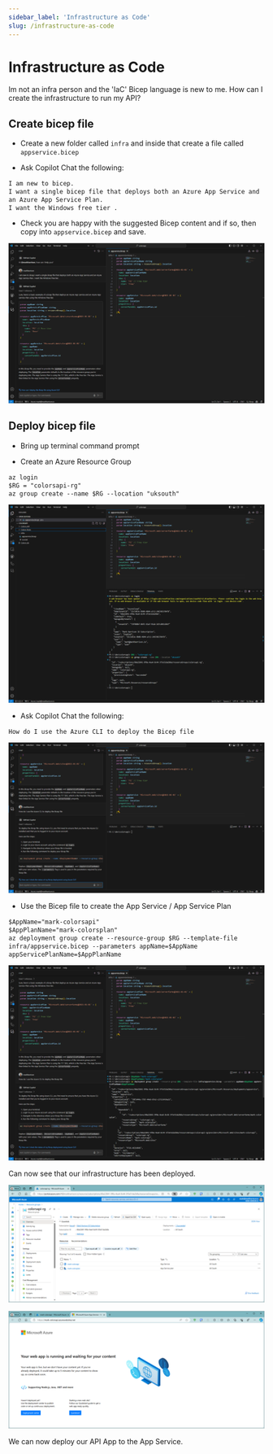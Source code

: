 ```yaml
---
sidebar_label: 'Infrastructure as Code'
slug: /infrastructure-as-code
---
```


# Infrastructure as Code

Im not an infra person and the 'IaC' Bicep language is new to me. How can I create the infrastructure to run my API?


## Create bicep file

- Create a new folder called `infra` and inside that create a file called `appservice.bicep`

- Ask Copilot Chat the following:

```
I am new to bicep.
I want a single bicep file that deploys both an Azure App Service and an Azure App Service Plan. 
I want the Windows free tier .
```

- Check you are happy with the suggested Bicep content and if so, then copy into `appservice.bicep` and save.

![](images/infra1.png)

## Deploy bicep file

- Bring up terminal command prompt

- Create an Azure Resource Group

```
az login
$RG = "colorsapi-rg"
az group create --name $RG --location "uksouth"  
```

![](images/infra2.png)


- Ask Copilot Chat the following:

```
How do I use the Azure CLI to deploy the Bicep file 
```

![](images/infra3.png)

 
- Use the Bicep file to create the App Service / App Service Plan 


```
$AppName="mark-colorsapi"
$AppPlanName="mark-colorsplan"
az deployment group create --resource-group $RG --template-file infra/appservice.bicep --parameters appName=$AppName appServicePlanName=$AppPlanName
```

![alt text](images/infra4.png)


Can now see that our infrastructure has been deployed. 

![alt text](images/infra5.png)

![alt text](images/infra6.png)


We can now deploy our API App to the App Service. 


 
